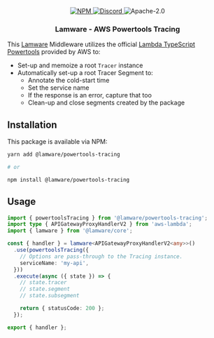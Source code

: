 <div align="center">
  <a href="https://www.npmjs.com/package/@lamware/powertools-tracing" target="_blank">
    <img src="https://img.shields.io/npm/v/@lamware/powertools-tracing?style=flat-square" alt="NPM" />
  </a>
  <a href="https://discord.gg/3S6AKZ2GR9" target="_blank">
    <img src="https://img.shields.io/discord/123906549860139008?color=7289DA&label=discord&logo=discord&logoColor=FFFFFF&style=flat-square" alt="Discord" />
  </a>
  <img src="https://img.shields.io/npm/l/@lamware/powertools-tracing?style=flat-square" alt="Apache-2.0" />
  <h3>Lamware - AWS Powertools Tracing</h3>
</div>

This [Lamware](https://github.com/evilkiwi/lamware) Middleware utilizes the official [Lambda TypeScript Powertools](https://awslabs.github.io/aws-lambda-powertools-typescript/latest/core/tracer/) provided by AWS to:

- Set-up and memoize a root `Tracer` instance
- Automatically set-up a root Tracer Segment to:
  - Annotate the cold-start time
  - Set the service name
  - If the response is an error, capture that too
  - Clean-up and close segments created by the package

## Installation

This package is available via NPM:

```bash
yarn add @lamware/powertools-tracing

# or

npm install @lamware/powertools-tracing
```

## Usage

```typescript
import { powertoolsTracing } from '@lamware/powertools-tracing';
import type { APIGatewayProxyHandlerV2 } from 'aws-lambda';
import { lamware } from '@lamware/core';

const { handler } = lamware<APIGatewayProxyHandlerV2<any>>()
  .use(powertoolsTracing({
    // Options are pass-through to the Tracing instance.
    serviceName: 'my-api',
  }))
  .execute(async ({ state }) => {
    // state.tracer
    // state.segment
    // state.subsegment

    return { statusCode: 200 };
  });

export { handler };
```
